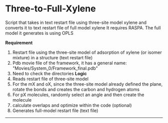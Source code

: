 # Three-to-Full-Xylene
Script that takes in text restart file using three-site model xylene and converts it to text restart file of full model xylene
It requires RASPA.
The full model it generates is using OPLS

**Requirement**
1. Restart file using the three-site model of adsorption of xylene (or isomer mixture) in a structure (text restart file)
2. Pdb movie file of the framework, it has a general name: "Movies/System_0/Framework_final.pdb"
3. Need to check the directories
**Logic**
1. Reads restart file of three-site model
2. For the mX and oX, since the three-site model already defined the plane, rotate the bonds and creates the carbon and hydrogen atoms
3. For pX molecules, randomly select an angle and then create the molecule
4. calculate overlaps and optimize within the code (optional)
5. Generates full-model restart file (text file)
******************************************************************************************************************************************
